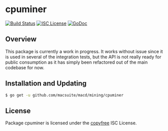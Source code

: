 cpuminer
========

[![Build Status](http://img.shields.io/travis/macsuite/macd.svg)](https://travis-ci.org/macsuite/macd)
[![ISC License](http://img.shields.io/badge/license-ISC-blue.svg)](http://copyfree.org)
[![GoDoc](https://img.shields.io/badge/godoc-reference-blue.svg)](http://godoc.org/github.com/macsuite/macd/mining/cpuminer)

## Overview

This package is currently a work in progress.  It works without issue since it
is used in several of the integration tests, but the API is not really ready for
public consumption as it has simply been refactored out of the main codebase for
now.

## Installation and Updating

```bash
$ go get -u github.com/macsuite/macd/mining/cpuminer
```

## License

Package cpuminer is licensed under the [copyfree](http://copyfree.org) ISC
License.

